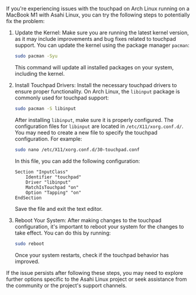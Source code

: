 If you're experiencing issues with the touchpad on Arch Linux running on a MacBook M1 with Asahi Linux, you can try the following steps to potentially fix the problem:

1. Update the Kernel: Make sure you are running the latest kernel version, as it may include improvements and bug fixes related to touchpad support. You can update the kernel using the package manager `pacman`:

   ```bash
   sudo pacman -Syu
   ```

   This command will update all installed packages on your system, including the kernel.

2. Install Touchpad Drivers: Install the necessary touchpad drivers to ensure proper functionality. On Arch Linux, the `libinput` package is commonly used for touchpad support:

   ```bash
   sudo pacman -S libinput
   ```

   After installing `libinput`, make sure it is properly configured. The configuration files for `libinput` are located in `/etc/X11/xorg.conf.d/`. You may need to create a new file to specify the touchpad configuration. For example:

   ```bash
   sudo nano /etc/X11/xorg.conf.d/30-touchpad.conf
   ```

   In this file, you can add the following configuration:

   ```
   Section "InputClass"
       Identifier "touchpad"
       Driver "libinput"
       MatchIsTouchpad "on"
       Option "Tapping" "on"
   EndSection
   ```

   Save the file and exit the text editor.

3. Reboot Your System: After making changes to the touchpad configuration, it's important to reboot your system for the changes to take effect. You can do this by running:

   ```bash
   sudo reboot
   ```

   Once your system restarts, check if the touchpad behavior has improved.

If the issue persists after following these steps, you may need to explore further options specific to the Asahi Linux project or seek assistance from the community or the project's support channels.